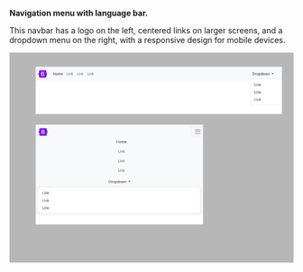**Navigation menu with language bar.**

This navbar has a logo on the left, centered links on larger screens, and a dropdown menu on the right, with a responsive design for mobile devices.

<img src="screenshot.png" alt="webkit-pro" style="width: 800px;">
